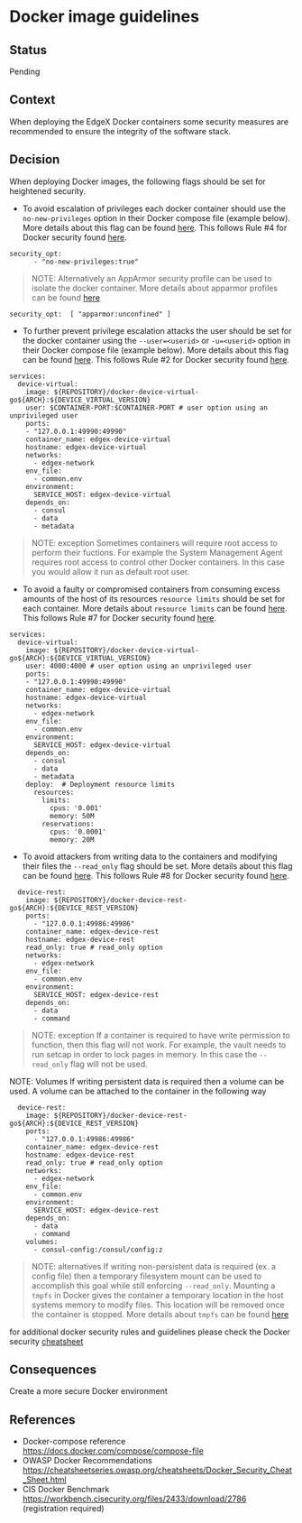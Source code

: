 # Docker image guidelines

## Status

Pending

## Context

When deploying the EdgeX Docker containers some security measures are recommended to ensure the integrity of the software stack.

## Decision

When deploying Docker images, the following flags should be set for heightened security.

- To avoid escalation of privileges each docker container should use the `no-new-privileges` option in their Docker compose file (example below). More details about this flag can be found [here](https://docs.docker.com/engine/reference/run/#security-configuration). This follows Rule #4 for Docker security found [here](https://cheatsheetseries.owasp.org/cheatsheets/Docker_Security_Cheat_Sheet.html#rule-4-add-no-new-privileges-flag).

```docker
security_opt:
      - "no-new-privileges:true"
```

> NOTE: Alternatively an AppArmor security profile can be used to isolate the docker container. More details about apparmor profiles can be found [here](https://docs.docker.com/engine/security/apparmor/)
```docker
security_opt:  [ "apparmor:unconfined" ]
```

- To further prevent privilege escalation attacks the user should be set for the docker container using the `--user=<userid>` or `-u=<userid>` option in their Docker compose file (example below). More details about this flag can be found [here](https://docs.docker.com/engine/reference/run/#user). This follows Rule #2 for Docker security found [here](https://cheatsheetseries.owasp.org/cheatsheets/Docker_Security_Cheat_Sheet.html#rule-2-set-a-user).

```docker
services:
  device-virtual:
    image: ${REPOSITORY}/docker-device-virtual-go${ARCH}:${DEVICE_VIRTUAL_VERSION}
    user: $CONTAINER-PORT:$CONTAINER-PORT # user option using an unprivileged user
    ports:
    - "127.0.0.1:49990:49990"
    container_name: edgex-device-virtual
    hostname: edgex-device-virtual
    networks:
      - edgex-network
    env_file:
      - common.env
    environment:
      SERVICE_HOST: edgex-device-virtual
    depends_on:
      - consul
      - data
      - metadata
```

> NOTE: exception
    Sometimes containers will require root access to perform their fuctions. For example the System Management Agent requires root access to control other Docker containers. In this case you would allow it run as default root user.

- To avoid a faulty or compromised containers from consuming excess amounts of the host of its resources `resource limits` should be set for each container. More details about `resource limits` can be found [here](https://docs.docker.com/config/containers/resource_constraints/). This follows Rule #7 for Docker security found [here](https://cheatsheetseries.owasp.org/cheatsheets/Docker_Security_Cheat_Sheet.html#rule-7-limit-resources-memory-cpu-file-descriptors-processes-restarts).

```docker
services:
  device-virtual:
    image: ${REPOSITORY}/docker-device-virtual-go${ARCH}:${DEVICE_VIRTUAL_VERSION}
    user: 4000:4000 # user option using an unprivileged user
    ports:
    - "127.0.0.1:49990:49990"
    container_name: edgex-device-virtual
    hostname: edgex-device-virtual
    networks:
      - edgex-network
    env_file:
      - common.env
    environment:
      SERVICE_HOST: edgex-device-virtual
    depends_on:
      - consul
      - data
      - metadata
    deploy:  # Deployment resource limits
      resources:
        limits:
          cpus: '0.001'
          memory: 50M
        reservations:
          cpus: '0.0001'
          memory: 20M
```

- To avoid attackers from writing data to the containers and modifying their files the `--read_only` flag should be set. More details about this flag can be found [here](https://docs.docker.com/compose/compose-file/#domainname-hostname-ipc-mac_address-privileged-read_only-shm_size-stdin_open-tty-user-working_dir). This follows Rule #8 for Docker security found [here](https://cheatsheetseries.owasp.org/cheatsheets/Docker_Security_Cheat_Sheet.html#rule-8-set-filesystem-and-volumes-to-read-only).

```docker
  device-rest:
    image: ${REPOSITORY}/docker-device-rest-go${ARCH}:${DEVICE_REST_VERSION}
    ports:
      - "127.0.0.1:49986:49986"
    container_name: edgex-device-rest
    hostname: edgex-device-rest
    read_only: true # read_only option
    networks:
      - edgex-network
    env_file:
      - common.env
    environment:
      SERVICE_HOST: edgex-device-rest
    depends_on:
      - data
      - command
```

> NOTE: exception
    If a container is required to have write permission to function, then this flag will not work. For example, the vault needs to run setcap in order to lock pages in memory. In this case the `--read_only` flag will not be used.

  NOTE: Volumes
    If writing persistent data is required then a volume can be used. A volume can be attached to the container in the following way

```docker
  device-rest:
    image: ${REPOSITORY}/docker-device-rest-go${ARCH}:${DEVICE_REST_VERSION}
    ports:
      - "127.0.0.1:49986:49986"
    container_name: edgex-device-rest
    hostname: edgex-device-rest
    read_only: true # read_only option
    networks:
      - edgex-network
    env_file:
      - common.env
    environment:
      SERVICE_HOST: edgex-device-rest
    depends_on:
      - data
      - command
    volumes:
      - consul-config:/consul/config:z
```

> NOTE: alternatives
    If writing non-persistent data is required (ex. a config file) then a temporary filesystem mount can be used to accomplish this goal while still enforcing `--read_only`. Mounting a `tmpfs` in Docker gives the container a temporary location in the host systems memory to modify files. This location will be removed once the container is stopped. More details about `tmpfs` can be found [here](https://docs.docker.com/storage/tmpfs/)

for additional docker security rules and guidelines please check the Docker security [cheatsheet](https://cheatsheetseries.owasp.org/cheatsheets/Docker_Security_Cheat_Sheet.html)


## Consequences

Create a more secure Docker environment

## References

- Docker-compose reference <https://docs.docker.com/compose/compose-file>
- OWASP Docker Recommendations <https://cheatsheetseries.owasp.org/cheatsheets/Docker_Security_Cheat_Sheet.html>
- CIS Docker Benchmark <https://workbench.cisecurity.org/files/2433/download/2786> (registration required)
